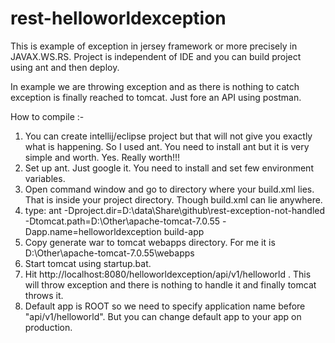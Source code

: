 # rest-helloworldexception
This is example of exception in jersey framework or more precisely in JAVAX.WS.RS. Project is independent of IDE and you can build project using ant and then deploy.

In example we are throwing exception and as there is nothing to catch exception is finally reached to tomcat. Just fore an API using postman.

How to compile :-
1. You can create intellij/eclipse project but that will not give you exactly what is happening. So I used ant. You need to install ant but it is very simple and worth. Yes. Really worth!!!
2. Set up ant. Just google it. You need to install and set few environment variables.
3. Open command window and go to directory where your build.xml lies. That is inside your project directory. Though build.xml can lie anywhere.
4. type:
ant -Dproject.dir=D:\data\Share\github\rest-exception-not-handled -Dtomcat.path=D:\Other\apache-tomcat-7.0.55 -Dapp.name=helloworldexception build-app
5. Copy generate war to tomcat webapps directory. For me it is D:\Other\apache-tomcat-7.0.55\webapps
6. Start tomcat using startup.bat.
7. Hit http://localhost:8080/helloworldexception/api/v1/helloworld . This will throw exception and there is nothing to handle it and finally tomcat throws it.
8. Default app is ROOT so we need to specify application name before "api/v1/helloworld". But you can change default app to your app on production.
